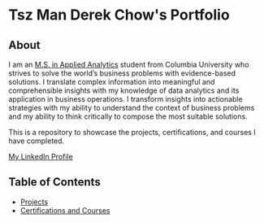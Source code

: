 # Tsz Man Derek Chow's Portfolio

## About

I am an [M.S. in Applied Analytics](https://sps.columbia.edu/academics/masters/applied-analytics/full-time-master-science/curriculum-courses) student from Columbia University who strives to solve the world’s business problems with evidence-based solutions. I translate complex information into meaningful and comprehensible insights with my knowledge of data analytics and its application in business operations. I transform insights into actionable strategies with my ability to understand the context of business problems and my ability to think critically to compose the most suitable solutions.

This is a repository to showcase the projects, certifications, and courses I have completed.

[My LinkedIn Profile](https://www.linkedin.com/in/derekchow99/)

## Table of Contents

- [Projects](https://github.com/Tsz-Man-Derek-Chow/Tsz-Man-Derek-Chow/tree/main/projects)
- [Certifications and Courses](https://github.com/Tsz-Man-Derek-Chow/Tsz-Man-Derek-Chow/tree/main/certifications%20and%20courses)